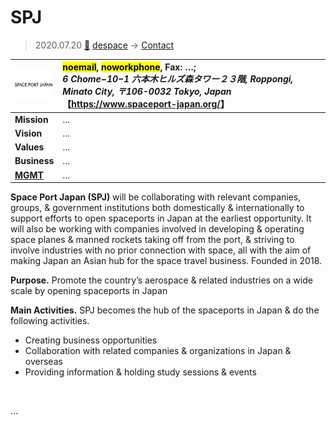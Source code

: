 # SPJ
> 2020.07.20 [🚀](../index/index.md) [despace](index.md) → [Contact](contact.md)

|[![](f/con/s/spaceportjapan_logo1_thumb.png)](f/con/s/spaceportjapan_logo1.png)|<mark>noemail</mark>, <mark>noworkphone</mark>, Fax: …;<br> *6 Chome−10−1 六本木ヒルズ森タワー２３階, Roppongi, Minato City, 〒106-0032 Tokyo, Japan*<br> 【<https://www.spaceport-japan.org/>】|
|:--|:--|
|**Mission**|…|
|**Vision**|…|
|**Values**|…|
|**Business**|…|
|**[MGMT](mgmt.md)**|…|

**Space Port Japan (SPJ)** will be collaborating with relevant companies, groups, & government institutions both domestically & internationally to support efforts to open spaceports in Japan at the earliest opportunity. It will also be working with companies involved in developing & operating space planes & manned rockets taking off from the port, & striving to involve industries with no prior connection with space, all with the aim of making Japan an Asian hub for the space travel business. Founded in 2018.

**Purpose.** Promote the country’s aerospace & related industries on a wide scale by opening spaceports in Japan

**Main Activities.** SPJ becomes the hub of the spaceports in Japan & do the following activities.

   - Creating business opportunities
   - Collaboration with related companies & organizations in Japan & overseas
   - Providing information & holding study sessions & events

<p style="page-break-after:always"> </p>

…

